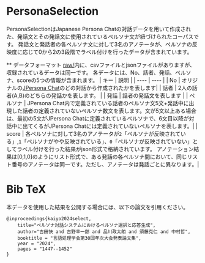 # PersonaSelection

PersonaSelectionはJapanese Persona Chatの対話データを用いて作成された、発話文とその発話文に使用されているペルソナ文が紐づけられたコーパスです。
発話文と発話者の各ペルソナ文に対して3名のアノテータが、ペルソナの反映度に応じて0から2の3段階でラベル付けを行ったデータが含まれています。

** データフォーマット
[raw/](https://github.com/riken-grp/PersonaSelection/tree/main/raw)内に、csvファイルとjsonファイルがありますが、収録されているデータは同一です。
各データには、No、話者、発話、ペルソナ、scoreの5つの情報が含まれます。
| キー | 説明 |
| ---- | ---- |
| No | オリジナルの[JPersona Chat](https://github.com/nttcslab/japanese-dialog-transformers/blob/main/README-jp.md)のどの対話から作成されたかを表します|
| 話者 | 2人の話者(A,B)のどちらの発話かを表します。 |
| 発話 | 話者の発話文を表します | 
| ペルソナ | JPersona Chat内で定義されている話者のペルソナ文5文+発話中に出現した話者の定義されていないペルソナ数文を表します。文が5文以上ある場合は、最初の5文がJPersona Chatに定義されているペルソナで、6文目以降が対話中に出てくるがJPersona Chatには定義されていないペルソナを表します。|
| score | 各ペルソナに対して3名のアノテータが`2`「ペルソナが反映されている」,`1`「ペルソナがやや反映されている」、`0`「ペルソナが反映されていない」としてラベル付けを行った結果がjson形式で格納されています。 アノテーション結果は[0,1,0]のようにリスト形式で、ある発話の各ペルソナ間において、同じリスト番号のアノテータは同一です。ただし、アノテータは発話ごとに異なります。|


# Bib TeX
本データを使用した結果を公開する場合には、以下の論文を引用ください。
```
@inproceedings{kaiyo2024select,
    title="ペルソナ対話システムにおけるペルソナ選択と応答生成",
    author="吉田快 and 吉野幸一郎 and 品川政太朗 and 須藤克仁 and 中村哲",
    booktitle = "言語処理学会第30回年次大会発表論文集",
    year = "2024",
    pages = "1447--1452"
}
```